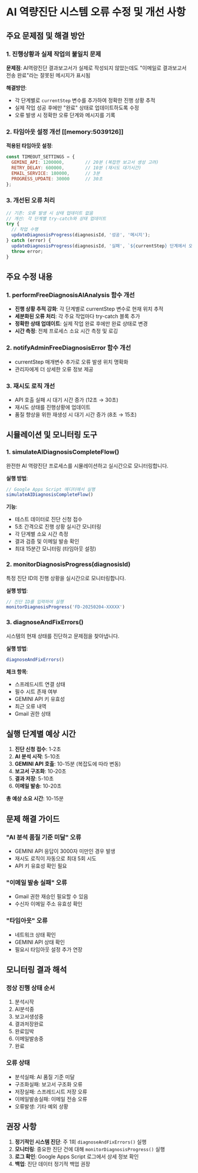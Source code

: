# AI 역량진단 시스템 오류 수정 및 개선 사항

## 주요 문제점 및 해결 방안

### 1. 진행상황과 실제 작업의 불일치 문제
**문제점**: AI역량진단 결과보고서가 실제로 작성되지 않았는데도 "이메일로 결과보고서 전송 완료"라는 잘못된 메시지가 표시됨

**해결방안**:
- 각 단계별로 `currentStep` 변수를 추가하여 정확한 진행 상황 추적
- 실제 작업 성공 후에만 "완료" 상태로 업데이트하도록 수정
- 오류 발생 시 정확한 오류 단계와 메시지를 기록

### 2. 타임아웃 설정 개선 [[memory:5039126]]
**적용된 타임아웃 설정**:
```javascript
const TIMEOUT_SETTINGS = {
  GEMINI_API: 1200000,        // 20분 (복잡한 보고서 생성 고려)
  RETRY_DELAY: 600000,        // 10분 (재시도 대기시간)
  EMAIL_SERVICE: 180000,      // 3분
  PROGRESS_UPDATE: 30000      // 30초
};
```

### 3. 개선된 오류 처리
```javascript
// 기존: 오류 발생 시 상태 업데이트 없음
// 개선: 각 단계별 try-catch와 상태 업데이트
try {
  // 작업 수행
  updateDiagnosisProgress(diagnosisId, '성공', '메시지');
} catch (error) {
  updateDiagnosisProgress(diagnosisId, '실패', `${currentStep} 단계에서 오류: ${error.message}`);
  throw error;
}
```

## 주요 수정 내용

### 1. performFreeDiagnosisAIAnalysis 함수 개선
- **진행 상황 추적 강화**: 각 단계별로 currentStep 변수로 현재 위치 추적
- **세분화된 오류 처리**: 각 주요 작업마다 try-catch 블록 추가
- **정확한 상태 업데이트**: 실제 작업 완료 후에만 완료 상태로 변경
- **시간 측정**: 전체 프로세스 소요 시간 측정 및 로깅

### 2. notifyAdminFreeDiagnosisError 함수 개선
- currentStep 매개변수 추가로 오류 발생 위치 명확화
- 관리자에게 더 상세한 오류 정보 제공

### 3. 재시도 로직 개선
- API 호출 실패 시 대기 시간 증가 (12초 → 30초)
- 재시도 상태를 진행상황에 업데이트
- 품질 향상을 위한 재생성 시 대기 시간 증가 (8초 → 15초)

## 시뮬레이션 및 모니터링 도구

### 1. simulateAIDiagnosisCompleteFlow()
완전한 AI 역량진단 프로세스를 시뮬레이션하고 실시간으로 모니터링합니다.

**실행 방법**:
```javascript
// Google Apps Script 에디터에서 실행
simulateAIDiagnosisCompleteFlow()
```

**기능**:
- 테스트 데이터로 진단 신청 접수
- 5초 간격으로 진행 상황 실시간 모니터링
- 각 단계별 소요 시간 측정
- 결과 검증 및 이메일 발송 확인
- 최대 15분간 모니터링 (타임아웃 설정)

### 2. monitorDiagnosisProgress(diagnosisId)
특정 진단 ID의 진행 상황을 실시간으로 모니터링합니다.

**실행 방법**:
```javascript
// 진단 ID를 입력하여 실행
monitorDiagnosisProgress('FD-20250204-XXXXX')
```

### 3. diagnoseAndFixErrors()
시스템의 현재 상태를 진단하고 문제점을 찾아냅니다.

**실행 방법**:
```javascript
diagnoseAndFixErrors()
```

**체크 항목**:
- 스프레드시트 연결 상태
- 필수 시트 존재 여부
- GEMINI API 키 유효성
- 최근 오류 내역
- Gmail 권한 상태

## 실행 단계별 예상 시간

1. **진단 신청 접수**: 1-2초
2. **AI 분석 시작**: 5-10초
3. **GEMINI API 호출**: 10-15분 (복잡도에 따라 변동)
4. **보고서 구조화**: 10-20초
5. **결과 저장**: 5-10초
6. **이메일 발송**: 10-20초

**총 예상 소요 시간**: 10-15분

## 문제 해결 가이드

### "AI 분석 품질 기준 미달" 오류
- GEMINI API 응답이 3000자 미만인 경우 발생
- 재시도 로직이 자동으로 최대 5회 시도
- API 키 유효성 확인 필요

### "이메일 발송 실패" 오류
- Gmail 권한 재승인 필요할 수 있음
- 수신자 이메일 주소 유효성 확인

### "타임아웃" 오류
- 네트워크 상태 확인
- GEMINI API 상태 확인
- 필요시 타임아웃 설정 추가 연장

## 모니터링 결과 해석

### 정상 진행 상태 순서
1. 분석시작
2. AI분석중
3. 보고서생성중
4. 결과저장완료
5. 완료임박
6. 이메일발송중
7. 완료

### 오류 상태
- 분석실패: AI 품질 기준 미달
- 구조화실패: 보고서 구조화 오류
- 저장실패: 스프레드시트 저장 오류
- 이메일발송실패: 이메일 전송 오류
- 오류발생: 기타 예외 상황

## 권장 사항

1. **정기적인 시스템 진단**: 주 1회 `diagnoseAndFixErrors()` 실행
2. **모니터링**: 중요한 진단 건에 대해 `monitorDiagnosisProgress()` 실행
3. **로그 확인**: Google Apps Script 로그에서 상세 정보 확인
4. **백업**: 진단 데이터 정기적 백업 권장